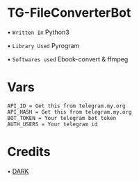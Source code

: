 # TG-FileConverterBot
• `Written In` Python3


• `Library Used` Pyrogram


• `Softwares used` Ebook-convert & ffmpeg 

# Vars
```
API_ID = Get this from telegram.my.org
API_HASH = Get this from telegram.my.org
BOT_TOKEN = Your telegram bot token
AUTH_USERS = Your telegram id
```

# Credits 
• [DARK](https://t.me/Bro_isDarkal)
